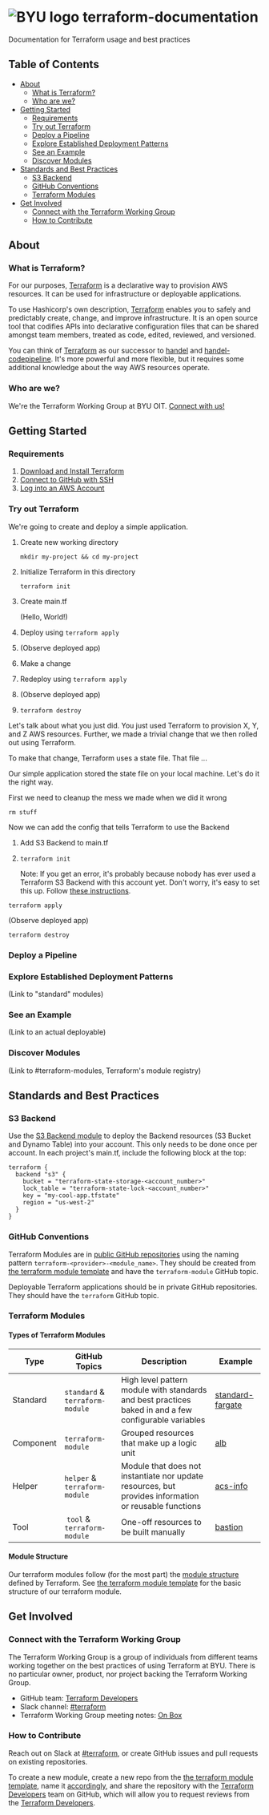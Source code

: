 # ![BYU logo](https://www.hscripts.com/freeimages/logos/university-logos/byu/byu-logo-clipart-128.gif) terraform-documentation
Documentation for Terraform usage and best practices

## Table of Contents
- [About](#about)
    - [What is Terraform?](#what-is-terraform)
    - [Who are we?](#who-are-we)
- [Getting Started](#getting-started)
    - [Requirements](#requirements)
    - [Try out Terraform](#try-out-terraform)
    - [Deploy a Pipeline](#deploy-a-pipeline)
    - [Explore Established Deployment Patterns](#explore-established-deployment-patterns)
    - [See an Example](#see-an-example)
    - [Discover Modules](#discover-modules)
- [Standards and Best Practices](#standards-and-best-practices)
    - [S3 Backend](#s3-backend)
    - [GitHub Conventions](#github-conventions)
    - [Terraform Modules](#terraform-modules)
- [Get Involved](#get-involved)
    - [Connect with the Terraform Working Group](#connect-with-the-terraform-working-group)
    - [How to Contribute](#how-to-contribute)


## About


### What is Terraform?
For our purposes, [Terraform](https://github.com/hashicorp/terraform) is a declarative way to provision AWS resources. It can be used for infrastructure or deployable applications.

To use Hashicorp's own description, [Terraform](https://github.com/hashicorp/terraform) enables you to safely and predictably create, change, and improve infrastructure. It is an open source tool that codifies APIs into declarative configuration files that can be shared amongst team members, treated as code, edited, reviewed, and versioned.

You can think of [Terraform](https://github.com/hashicorp/terraform) as our successor to [handel](https://github.com/byu-oit/handel) and [handel-codepipeline](https://github.com/byu-oit/handel-codepipeline). It's more powerful and more flexible, but it requires some additional knowledge about the way AWS resources operate.
### Who are we?
We're the Terraform Working Group at BYU OIT. [Connect with us!](#connect-with-the-terraform-working-group)

## Getting Started
### Requirements
1. [Download and Install Terraform](https://www.terraform.io/downloads.html)
2. [Connect to GitHub with SSH](https://help.github.com/en/github/authenticating-to-github/connecting-to-github-with-ssh)
3. [Log into an AWS Account](https://github.com/byu-oit/BYU-AWS-Documentation#accessing-byu-aws-cli)

### Try out Terraform
We're going to create and deploy a simple application.
1. Create new working directory

    `mkdir my-project && cd my-project`

2. Initialize Terraform in this directory   

    `terraform init`
3. Create main.tf
    
    (Hello, World!)
4. Deploy using `terraform apply`
5. (Observe deployed app)
6. Make a change
7. Redeploy using `terraform apply`
8. (Observe deployed app)
9. `terraform destroy`

Let's talk about what you just did. You just used Terraform to provision X, Y, and Z AWS resources. Further, we made a trivial change that we then rolled out using Terraform.

To make that change, Terraform uses a state file. That file ...

Our simple application stored the state file on your local machine. Let's do it the right way.

First we need to cleanup the mess we made when we did it wrong

`rm stuff`

Now we can add the config that tells Terraform to use the Backend 

1. Add S3 Backend to main.tf
2. `terraform init`

    Note: If you get an error, it's probably because nobody has ever used a Terraform S3 Backend with this account yet. Don't worry, it's easy to set this up. Follow [these instructions](#s3-backend).

`terraform apply`

(Observe deployed app)

`terraform destroy`

### Deploy a Pipeline
### Explore Established Deployment Patterns
(Link to "standard" modules)
### See an Example
(Link to an actual deployable)
### Discover Modules
(Link to #terraform-modules, Terraform's module registry)

## Standards and Best Practices
### S3 Backend
Use the [S3 Backend module](https://github.com/byu-oit/terraform-aws-backend-s3) to deploy the Backend resources (S3 Bucket and Dynamo Table) into your account. This only needs to be done once per account.
In each project's main.tf, include the following block at the top:
```
terraform {
  backend "s3" {
    bucket = "terraform-state-storage-<account_number>"
    lock_table = "terraform-state-lock-<account_number>"
    key = "my-cool-app.tfstate"
    region = "us-west-2"
  }
}
```

### GitHub Conventions
Terraform Modules are in [public GitHub repositories](https://byu.app.box.com/file/293393654658) using the naming pattern `terraform-<provider>-<module_name>`. They should be created from [the terraform module template](https://github.com/byu-oit/terraform-module-template) and have the `terraform-module` GitHub topic.

Deployable Terraform applications should be in private GitHub repositories. They should have the `terraform` GitHub topic.

### Terraform Modules
#### Types of Terraform Modules
| Type | GitHub Topics | Description | Example |
| --- | --- | --- | --- |
| Standard | `standard` & `terraform-module` | High level pattern module with standards and best practices baked in and a few configurable variables | [standard-fargate](https://github.com/byu-oit/terraform-aws-standard-fargate) |
| Component | `terraform-module` | Grouped resources that make up a logic unit | [alb](https://github.com/byu-oit/terraform-aws-alb) |
| Helper | `helper` & `terraform-module` | Module that does not instantiate nor update resources, but provides information or reusable functions | [acs-info](https://github.com/byu-oit/terraform-aws-acs-info) |
| Tool | `tool` & `terraform-module` | One-off resources to be built manually | [bastion](https://github.com/byu-oit/terraform-aws-bastion) |

#### Module Structure
Our terraform modules follow (for the most part) the [module structure](https://www.terraform.io/docs/modules/index.html) defined by Terraform. See [the terraform module template](https://github.com/byu-oit/terraform-module-template) for the basic structure of our terraform module.

## Get Involved
### Connect with the Terraform Working Group
The Terraform Working Group is a group of individuals from different teams working together on the best practices of using Terraform at BYU. There is no particular owner, product, nor project backing the Terraform Working Group.

- GitHub team: [Terraform Developers](https://github.com/orgs/byu-oit/teams/terraform-developers)
- Slack channel: [#terraform](https://byu-oit.slack.com/archives/CQ2BE663T)
- Terraform Working Group meeting notes: [On Box](https://byu.app.box.com/notes/565434185067?s=i0zy8v9aymtf0rhtd2ywpe1puldi8b2n)

### How to Contribute
Reach out on Slack at [#terraform](https://byu-oit.slack.com/archives/CQ2BE663T), or create GitHub issues and pull requests on existing repositories.

To create a new module, create a new repo from the [the terraform module template](https://github.com/byu-oit/terraform-module-template), name it [accordingly](#github-conventions), and share the repository with the [Terraform Developers](https://github.com/orgs/byu-oit/teams/terraform-developers) team on GitHub, which will allow you to request reviews from the [Terraform Developers](https://github.com/orgs/byu-oit/teams/terraform-developers).
